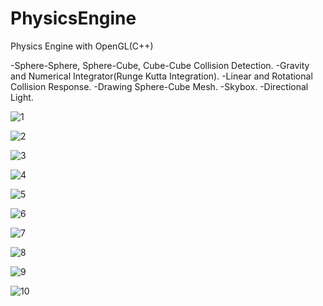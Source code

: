 # PhysicsEngine
Physics Engine with OpenGL(C++)

-Sphere-Sphere, Sphere-Cube, Cube-Cube Collision Detection.
-Gravity and Numerical Integrator(Runge Kutta Integration).
-Linear and Rotational Collision Response.
-Drawing Sphere-Cube Mesh.
-Skybox.
-Directional Light.


![1](https://github.com/EnesSahin4120/PhysicsEngine/assets/65425355/860872bc-7b4f-4aae-9982-7f4447116a95)

![2](https://github.com/EnesSahin4120/PhysicsEngine/assets/65425355/5a3ccf5d-a379-4f60-aa26-e7ce07e4092f)

![3](https://github.com/EnesSahin4120/PhysicsEngine/assets/65425355/d5f7f387-e9c0-43d4-b761-74d764144a01)

![4](https://github.com/EnesSahin4120/PhysicsEngine/assets/65425355/ab6afff5-0d85-4cb4-944f-1cf8a2439a60)

![5](https://github.com/EnesSahin4120/PhysicsEngine/assets/65425355/dfc2c6df-309e-4857-a44d-fe51801ed385)

![6](https://github.com/EnesSahin4120/PhysicsEngine/assets/65425355/7a5e7995-3e6a-4c3f-94a6-dc16ec7f90f0)

![7](https://github.com/EnesSahin4120/PhysicsEngine/assets/65425355/88155fc2-0bb9-4c27-a9ac-bc43438d81ce)

![8](https://github.com/EnesSahin4120/PhysicsEngine/assets/65425355/d8a19cb6-a017-4f61-96e2-49d31f8e637f)

![9](https://github.com/EnesSahin4120/PhysicsEngine/assets/65425355/af09dffb-914b-4d28-b05c-f9e59ec0d98a)

![10](https://github.com/EnesSahin4120/PhysicsEngine/assets/65425355/af83be6a-6916-4568-a6ae-94d9a206cab2)
